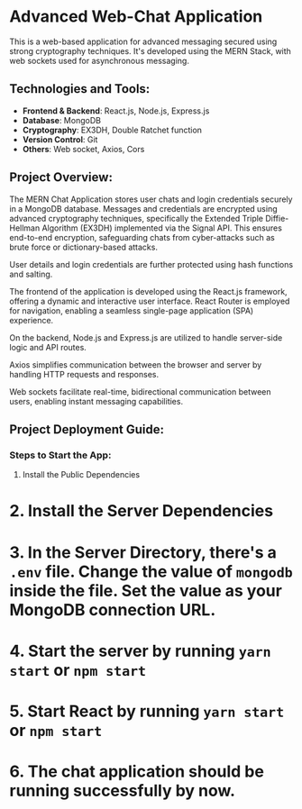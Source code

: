 # Advanced Web-Chat Application

This is a web-based application for advanced messaging secured using strong cryptography techniques. It's developed using the MERN Stack, with web sockets used for asynchronous messaging.

## Technologies and Tools:

- **Frontend & Backend**: React.js, Node.js, Express.js
- **Database**: MongoDB
- **Cryptography**: EX3DH, Double Ratchet function
- **Version Control**: Git
- **Others**: Web socket, Axios, Cors

## Project Overview:

The MERN Chat Application stores user chats and login credentials securely in a MongoDB database. Messages and credentials are encrypted using advanced cryptography techniques, specifically the Extended Triple Diffie-Hellman Algorithm (EX3DH) implemented via the Signal API. This ensures end-to-end encryption, safeguarding chats from cyber-attacks such as brute force or dictionary-based attacks.

User details and login credentials are further protected using hash functions and salting.

The frontend of the application is developed using the React.js framework, offering a dynamic and interactive user interface. React Router is employed for navigation, enabling a seamless single-page application (SPA) experience.

On the backend, Node.js and Express.js are utilized to handle server-side logic and API routes.

Axios simplifies communication between the browser and server by handling HTTP requests and responses.

Web sockets facilitate real-time, bidirectional communication between users, enabling instant messaging capabilities.
## Project Deployment Guide:

### Steps to Start the App:

 1. Install the Public Dependencies
# 2. Install the Server Dependencies
# 3. In the Server Directory, there's a `.env` file. Change the value of `mongodb` inside the file. Set the value as your MongoDB connection URL.
# 4. Start the server by running `yarn start` or `npm start`
# 5. Start React by running `yarn start` or `npm start`
# 6. The chat application should be running successfully by now.
